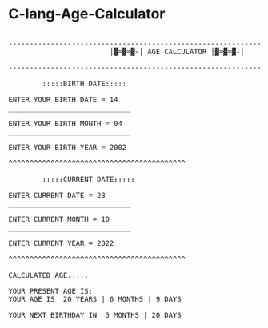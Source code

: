 # C-lang-Age-Calculator
<pre>

--------------------------------------------------------------------------------
                        │▓=▓=▓-│ AGE CALCULATOR │▓=▓=▓-│

--------------------------------------------------------------------------------

        :::::BIRTH DATE:::::

ENTER YOUR BIRTH DATE = 14
_____________________________

ENTER YOUR BIRTH MONTH = 04
_____________________________

ENTER YOUR BIRTH YEAR = 2002

^^^^^^^^^^^^^^^^^^^^^^^^^^^^^^^^^^^^^^^^^^

        :::::CURRENT DATE:::::

ENTER CURRENT DATE = 23
_____________________________

ENTER CURRENT MONTH = 10
_____________________________

ENTER CURRENT YEAR = 2022

^^^^^^^^^^^^^^^^^^^^^^^^^^^^^^^^^^^^^^^^^^

CALCULATED AGE.....

YOUR PRESENT AGE IS:
YOUR AGE IS  20 YEARS | 6 MONTHS | 9 DAYS

YOUR NEXT BIRTHDAY IN  5 MONTHS | 20 DAYS
